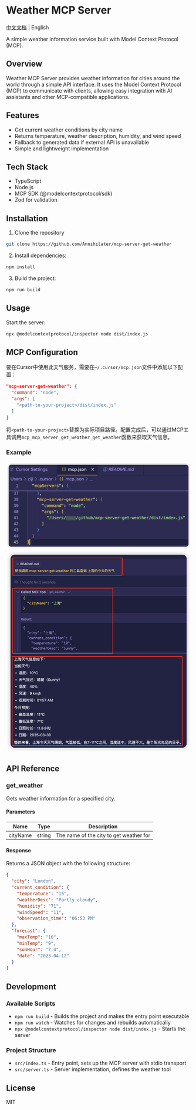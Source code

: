 # Weather MCP Server

[中文文档](./README_CN.md) | English

A simple weather information service built with Model Context Protocol (MCP).

## Overview

Weather MCP Server provides weather information for cities around the world through a simple API interface. It uses the Model Context Protocol (MCP) to communicate with clients, allowing easy integration with AI assistants and other MCP-compatible applications.

## Features

- Get current weather conditions by city name
- Returns temperature, weather description, humidity, and wind speed
- Fallback to generated data if external API is unavailable
- Simple and lightweight implementation

## Tech Stack

- TypeScript
- Node.js
- MCP SDK (@modelcontextprotocol/sdk)
- Zod for validation

## Installation

1. Clone the repository
```bash
git clone https://github.com/Annihilater/mcp-server-get-weather
```

2. Install dependencies:

```bash
npm install
```

3. Build the project:

```bash
npm run build
```

## Usage

Start the server:

```bash
npx @modelcontextprotocol/inspector node dist/index.js
```

## MCP Configuration

要在Cursor中使用此天气服务，需要在`~/.cursor/mcp.json`文件中添加以下配置：

```json
"mcp-server-get-weather": {
  "command": "node",
  "args": [
    "<path-to-your-project>/dist/index.js"
  ]
}
```

将`<path-to-your-project>`替换为实际项目路径。配置完成后，可以通过MCP工具调用`mcp_mcp_server_get_weather_get_weather`函数来获取天气信息。

### Example

![MCP Config](./images/1.png)
![MCP Usage](./images/2.png)

## API Reference

### get_weather

Gets weather information for a specified city.

#### Parameters

| Name | Type | Description |
|------|------|-------------|
| cityName | string | The name of the city to get weather for |

#### Response

Returns a JSON object with the following structure:

```json
{
  "city": "London",
  "current_condition": {
    "temperature": "15",
    "weatherDesc": "Partly cloudy",
    "humidity": "71",
    "windSpeed": "11",
    "observation_time": "06:53 PM"
  },
  "forecast": {
    "maxTemp": "16",
    "minTemp": "9",
    "sunHour": "7.4",
    "date": "2023-04-12"
  }
}
```

## Development

### Available Scripts

- `npm run build` - Builds the project and makes the entry point executable
- `npm run watch` - Watches for changes and rebuilds automatically
- `npx @modelcontextprotocol/inspector node dist/index.js` - Starts the server

### Project Structure

- `src/index.ts` - Entry point, sets up the MCP server with stdio transport
- `src/server.ts` - Server implementation, defines the weather tool

## License

MIT
